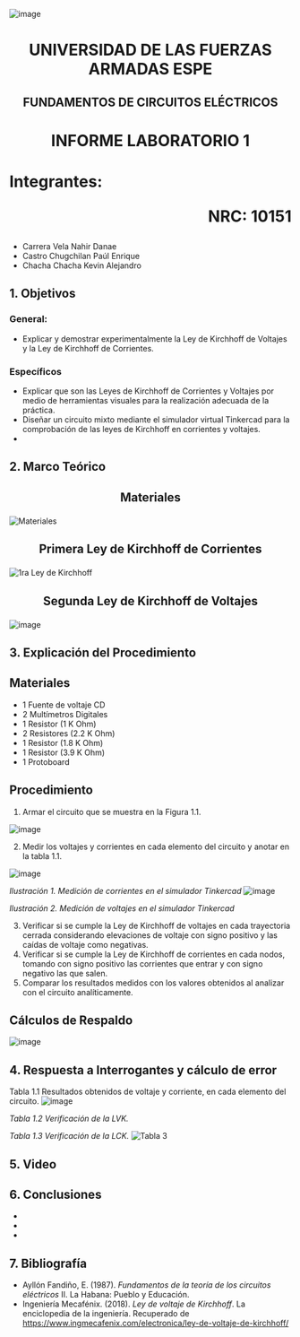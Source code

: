 ![image](https://user-images.githubusercontent.com/93786746/140656495-1e9017c5-1622-4145-a547-0ebbe5014f3d.png)
# <p align=center> UNIVERSIDAD DE LAS FUERZAS ARMADAS ESPE 
## <p align=center> FUNDAMENTOS DE CIRCUITOS ELÉCTRICOS
# <p align=center>  INFORME LABORATORIO 1
# Integrantes: <p align=right> NRC: 10151
* Carrera Vela Nahir Danae
* Castro Chugchilan Paúl Enrique
* Chacha Chacha Kevin Alejandro
## 1. Objetivos
  ### General: 
  * Explicar y demostrar experimentalmente la Ley de Kirchhoff de Voltajes y la Ley de Kirchhoff de Corrientes.
  ### Específicos
  * Explicar que son las Leyes de Kirchhoff de Corrientes y Voltajes por medio de herramientas visuales para la realización adecuada de la práctica.
  * Diseñar un circuito mixto mediante el simulador virtual Tinkercad para la comprobación de las leyes de Kirchhoff en corrientes y voltajes.
  * 
## 2. Marco Teórico
  ## <p align=center> Materiales
  ![Materiales](https://user-images.githubusercontent.com/93829976/141382782-379cc1dd-d3fb-4934-bf72-0b6426afd262.jpeg)
  ## <p align=center> Primera Ley de Kirchhoff de Corrientes
![1ra Ley de Kirchhoff](https://user-images.githubusercontent.com/93786746/141385120-a4497f4a-9512-44bf-9006-b07f74d19016.png)
  ## <p align=center> Segunda Ley de Kirchhoff de Voltajes
  ![image](https://github.com/NahirCarrera/Informe-Laboratorio-1-Carrera-Castro-Chacha/blob/main/Im%C3%A1genes/Segunda%20Ley.jpeg)
## 3. Explicación del Procedimiento
   ## Materiales
 * 1 Fuente de voltaje CD
 * 2 Multímetros Digitales
 * 1 Resistor (1 K Ohm)
 * 2 Resistores (2.2 K Ohm)
 * 1 Resistor (1.8 K Ohm)
 * 1 Resistor (3.9 K Ohm)
 * 1 Protoboard
  ## Procedimiento
 1) Armar el circuito que se muestra en la Figura 1.1.
 
 ![image](https://user-images.githubusercontent.com/93829962/141383857-9dcc47b7-a6de-4901-8fe7-cb5d9bb47658.png)
 
 2) Medir los voltajes y corrientes en cada elemento del circuito y anotar en la tabla 1.1.
    
 ![image](https://user-images.githubusercontent.com/93786746/141385308-9f9c8da6-84ae-4761-a626-73e6111614f2.png)
    
 _Ilustración 1. Medición de corrientes en el simulador Tinkercad_
 ![image](https://user-images.githubusercontent.com/93829962/141375518-9f4fe4c9-5b74-430f-8ee9-853ebc2f9e82.png)
 
 _Ilustración 2. Medición de voltajes en el simulador Tinkercad_
    
 3) Verificar si se cumple la Ley de Kirchhoff de voltajes en cada trayectoria cerrada considerando elevaciones de voltaje con signo positivo y las caídas de voltaje como negativas.
 4) Verificar si se cumple la Ley de Kirchhoff de corrientes en cada nodos, tomando con signo positivo las corrientes que entrar y con signo negativo las que salen.
 5) Comparar los resultados medidos con los valores obtenidos al analizar con el circuito analíticamente.
  ## Cálculos de Respaldo
  ![image](https://user-images.githubusercontent.com/93829962/141404502-ba04f595-7f3c-4334-994b-0c2fce9c172d.png)

## 4. Respuesta a Interrogantes y cálculo de error
Tabla 1.1 Resultados obtenidos de voltaje y corriente, en cada elemento del circuito.
![image](https://user-images.githubusercontent.com/93829962/141402230-100d416e-66d5-4a46-85f4-ed846df2133c.png)

_Tabla 1.2 Verificación de la LVK._
    
_Tabla 1.3 Verificación de la LCK._
![Tabla 3](https://user-images.githubusercontent.com/93829976/141404832-56211e3a-7b99-475d-96de-13a201b7c267.JPG)
## 5. Video
## 6. Conclusiones
  *
  *
  *
## 7. Bibliografía
 * Ayllón Fandiño, E. (1987). *Fundamentos de la teoría de los circuitos eléctricos* II. La Habana: Pueblo y Educación.
 * Ingeniería Mecafénix. (2018). *Ley de voltaje de Kirchhoff*. La enciclopedia de la ingeniería. Recuperado de https://www.ingmecafenix.com/electronica/ley-de-voltaje-de-kirchhoff/

